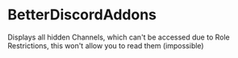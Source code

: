 # BetterDiscordAddons
Displays all hidden Channels, which can't be accessed due to Role Restrictions, this won't allow you to read them (impossible)
